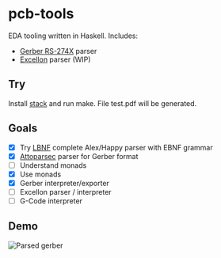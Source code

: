 # pcb-tools
EDA tooling written in Haskell.
Includes:
* [Gerber RS-274X](https://www.ucamco.com/files/downloads/file/81/the_gerber_file_format_specification.pdf) parser
* [Excellon](https://web.archive.org/web/20071030075236/http://www.excellon.com/manuals/program.htm) parser (WIP)

## Try
Install [stack](https://haskellstack.org) and run make. File test.pdf will be generated.

## Goals
- [x] Try [LBNF](https://bnfc.readthedocs.io/en/latest/lbnf.html) complete Alex/Happy parser with EBNF grammar
- [x] [Attoparsec](https://hackage.haskell.org/package/attoparsec) parser for Gerber format
- [ ] Understand monads
- [x] Use monads
- [x] Gerber interpreter/exporter
- [ ] Excellon parser / interpreter
- [ ] G-Code interpreter

## Demo
![Parsed gerber](https://raw.githubusercontent.com/lucansky/pcb-tools/master/example/scale.png)
